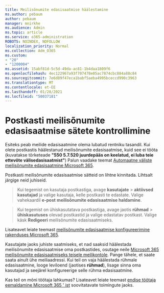 ```yaml
---
title: Meilisõnumite edasisaatmise häälestamine
ms.author: pebaum
author: pebaum
manager: mnirkhe
ms.audience: Admin
ms.topic: article
ms.service: o365-administration
ROBOTS: NOINDEX, NOFOLLOW
localization_priority: Normal
ms.collection: Adm_O365
ms.custom:
- "20"
- "1200004"
ms.assetid: 15abf81d-5c5d-49da-ac81-1b4daa1809f6
ms.openlocfilehash: 4ec122967a93f707478e05ac7874cbc884a88c84
ms.sourcegitcommit: 7e6d89f47eca1babf5aeba4995bceccd990c3963
ms.translationtype: MT
ms.contentlocale: et-EE
ms.lasthandoff: 01/28/2021
ms.locfileid: "50037181"
---
```

# <a name="check-the-email-forwarding-settings-for-a-mailbox"></a>Postkasti meilisõnumite edasisaatmise sätete kontrollimine

Esiteks peab meilide edasisaatmine olema lubatud rentniku tasandil. Kui olete postkastis häälestanud meilisõnumite edasisaatmise, kuid see ei tööta (kuvatakse tõrketeade **"550 5.7.520 juurdepääs on keelatud, ei luba teie ettevõte välisedasisaatmist"**) Palun vaadake teemat [Automaatne väliste meilisõnumite edasisaatmine Microsoft 365](https://docs.microsoft.com/microsoft-365/security/office-365-security/external-email-forwarding?view=o365-worldwide).

Postkasti meilisõnumite edasisaatmise sätteid on lihtne kinnitada. Lihtsalt järgige neid juhiseid.
  
> Kui tegemist on kasutaja postkastiga, avage **kasutajate** \> **aktiivsed kasutajad** ja valige kasutaja, kelle postkasti te edastate. Valige vahekaardil **e-post** **meilisõnumite edasisaatmise haldamine**.

> Kui tegemist on ühiskasutatava postkastiga, avage jaotis **rühmad** \> **ühiskasutuses** olevad postkastid ja valige edastatav postkast. Valige käsk **Redigeeri** meilisõnumite edasisaatmiseks.

Lisateavet leiate teemast [meilisõnumite edasisaatmise konfigureerimine rakenduses Microsoft 365](https://docs.microsoft.com/microsoft-365/admin/email/configure-email-forwarding).
  
Kasutajate jaoks juhiste saatmiseks, et nad saaksid häälestada meilisõnumite edasisaatmise oma postkastides, osutage neile [Microsoft 365 meilisõnumite edasisaatmiseks teisele meilikontole](https://support.office.com/article/Forward-email-from-Office-365-to-another-email-account-1ed4ee1e-74f8-4f53-a174-86b748ff6a0e). Pange tähele, et saate saata ainult ühe meiliaadressi. Kui teil on vaja häälestada rühmale edasisaatmine, looge leviloend (jaotises **rühmad**), lisage sinna oma kasutajad ja seejärel konfigureerige selle rühma edasisaatmine.
  
Kas teil on mõni töötaja lahkumas? Lisateavet leiate teemast [endise töötaja eemaldamine Microsoft 365 ' ist](https://docs.microsoft.com/microsoft-365/admin/add-users/remove-former-employee) soovitatavate toimingute jaoks.